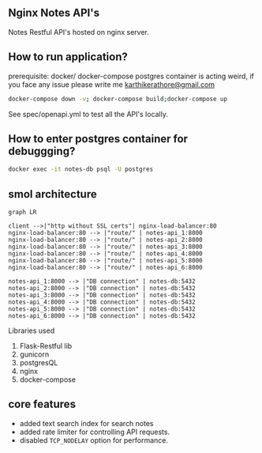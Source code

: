 ## Nginx Notes API's

Notes Restful API's hosted on nginx server.


## How to run application?

prerequisite: docker/ docker-compose
postgres container is acting weird, if you face any issue please write me karthikerathore@gmail.com
```bash
docker-compose down -v; docker-compose build;docker-compose up
```
See spec/openapi.yml to test all the API's locally.

## How to enter postgres container for debuggging?

```bash
docker exec -it notes-db psql -U postgres
```

## smol architecture

```mermaid
graph LR

client -->|"http without SSL certs"| nginx-load-balancer:80 
nginx-load-balancer:80 --> |"route/" | notes-api_1:8000
nginx-load-balancer:80 --> |"route/" | notes-api_2:8000
nginx-load-balancer:80 --> |"route/" | notes-api_3:8000
nginx-load-balancer:80 --> |"route/" | notes-api_4:8000
nginx-load-balancer:80 --> |"route/" | notes-api_5:8000
nginx-load-balancer:80 --> |"route/" | notes-api_6:8000

notes-api_1:8000 --> |"DB connection" | notes-db:5432
notes-api_2:8000 --> |"DB connection" | notes-db:5432
notes-api_3:8000 --> |"DB connection" | notes-db:5432
notes-api_4:8000 --> |"DB connection" | notes-db:5432
notes-api_5:8000 --> |"DB connection" | notes-db:5432
notes-api_6:8000 --> |"DB connection" | notes-db:5432
```

Libraries used 
1. Flask-Restful lib
2. gunicorn
3. postgresQL
4. nginx
5. docker-compose


## core features
* added text search index for search notes
* added rate limiter for controlling API requests.
* disabled `TCP_NODELAY` option for performance.
